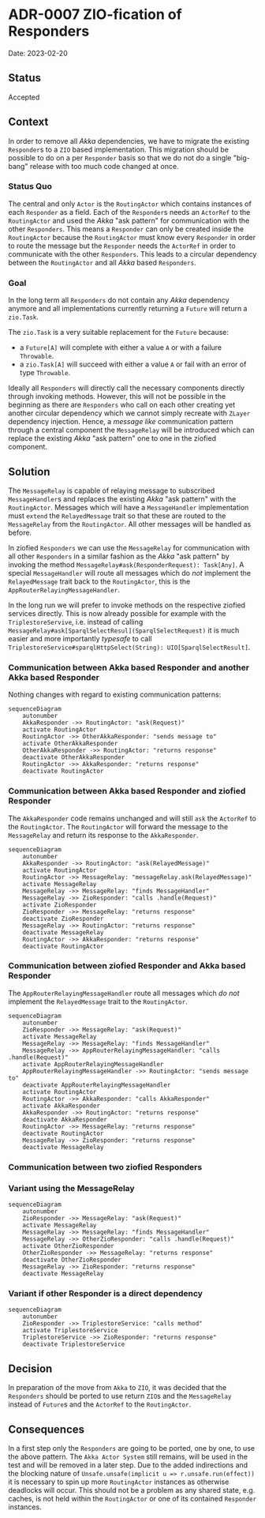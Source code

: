 # ADR-0007 ZIO-fication of Responders

Date: 2023-02-20

## Status

Accepted

## Context

In order to remove all _Akka_ dependencies, we have to migrate the existing `Responder`s to a `ZIO` based
implementation.
This migration should be possible to do on a per `Responder` basis so that we do not do a single "big-bang" release with
too much code changed at once.

### Status Quo

The central and only `Actor` is the `RoutingActor` which contains instances of each `Responder` as a field.
Each of the `Responder`s needs an `ActorRef` to the `RoutingActor` and used the _Akka_ "ask pattern" for communication
with the other `Responders`.
This means a `Responder` can only be created inside the `RoutingActor` because the `RoutingActor` must know
every `Responder` in order to route the message but the `Responder` needs the `ActorRef` in order to communicate with
the other `Responders`.
This leads to a circular dependency between the `RoutingActor` and all _Akka_ based `Responders`.

### Goal

In the long term all `Responders` do not contain any _Akka_ dependency anymore and all implementations currently
returning a `Future` will return a `zio.Task`.

The `zio.Task` is a very suitable replacement for the `Future` because:

* a `Future[A]` will complete with either a value `A` or with a failure `Throwable`.
* a `zio.Task[A]` will succeed with either a value `A` or fail with an error of type `Throwable`.

Ideally all `Responders` will directly call the necessary components directly through invoking methods.
However, this will not be possible in the beginning as there are `Responders` who call on each other creating yet another
circular dependency which we cannot simply recreate with `ZLayer` dependency injection.
Hence, a _message like_ communication pattern through a central component the `MessageRelay` will be introduced which
can replace the existing _Akka_ "ask pattern" one to one in the ziofied component.

## Solution

The `MessageRelay` is capable of relaying message to subscribed `MessageHandler`s and replaces the existing _Akka_ "ask
pattern" with the `RoutingActor`.
Messages which will have a `MessageHandler` implementation must `extend` the `RelayedMessage` trait so that these are
routed to the `MessageRelay` from the `RoutingActor`.
All other messages will be handled as before.

In ziofied `Responders` we can use the `MessageRelay` for communication with all other `Responders` in a similar fashion
as the _Akka_ "ask pattern" by invoking the method `MessageRelay#ask(ResponderRequest): Task[Any]`.
A special `MessageHandler` will route all messages which do _not_ implement the `RelayedMessage` trait back to
the `RoutingActor`, this is the `AppRouterRelayingMessageHandler`.

In the long run we will prefer to invoke methods on the respective ziofied services directly.
This is now already possible for example with the `TriplestoreServive`, i.e. instead of
calling `MessageRelay#ask[SparqlSelectResul](SparqlSelectRequest)` it is much easier and more importantly _typesafe_ to
call `TriplestoreService#sparqlHttpSelect(String): UIO[SparqlSelectResult]`.

### Communication between Akka based Responder and another Akka based Responder

Nothing changes with regard to existing communication patterns:

```mermaid
sequenceDiagram
    autonumber
    AkkaResponder ->> RoutingActor: "ask(Request)"
    activate RoutingActor
    RoutingActor ->> OtherAkkaResponder: "sends message to"
    activate OtherAkkaResponder
    OtherAkkaResponder ->> RoutingActor: "returns response"
    deactivate OtherAkkaResponder
    RoutingActor ->> AkkaResponder: "returns response"
    deactivate RoutingActor
```

### Communication between Akka based Responder and ziofied Responder

The `AkkaResponder` code remains unchanged and will still `ask` the `ActorRef` to the `RoutingActor`.
The `RoutingActor` will forward the message to the `MessageRelay` and return its response to the `AkkaResponder`.

```mermaid
sequenceDiagram
    autonumber
    AkkaResponder ->> RoutingActor: "ask(RelayedMessage)"
    activate RoutingActor
    RoutingActor ->> MessageRelay: "messageRelay.ask(RelayedMessage)"
    activate MessageRelay
    MessageRelay ->> MessageRelay: "finds MessageHandler"
    MessageRelay ->> ZioResponder: "calls .handle(Request)"
    activate ZioResponder
    ZioResponder ->> MessageRelay: "returns response"
    deactivate ZioResponder
    MessageRelay ->> RoutingActor: "returns response"
    deactivate MessageRelay
    RoutingActor ->> AkkaResponder: "returns response"
    deactivate RoutingActor
```

### Communication between ziofied Responder and Akka based Responder

The `AppRouterRelayingMessageHandler` route all messages which _do not_ implement the `RelayedMessage` trait to
the `RoutingActor`.

```mermaid
sequenceDiagram
    autonumber
    ZioResponder ->> MessageRelay: "ask(Request)"
    activate MessageRelay
    MessageRelay ->> MessageRelay: "finds MessageHandler"
    MessageRelay ->> AppRouterRelayingMessageHandler: "calls .handle(Request)"
    activate AppRouterRelayingMessageHandler
    AppRouterRelayingMessageHandler ->> RoutingActor: "sends message to"
    deactivate AppRouterRelayingMessageHandler
    activate RoutingActor
    RoutingActor ->> AkkaResponder: "calls AkkaResponder"
    activate AkkaResponder
    AkkaResponder ->> RoutingActor: "returns response"
    deactivate AkkaResponder
    RoutingActor ->> MessageRelay: "returns response"
    deactivate RoutingActor
    MessageRelay ->> ZioResponder: "returns response"
    deactivate MessageRelay
```

### Communication between two ziofied Responders

### Variant using the MessageRelay

```mermaid
sequenceDiagram
    autonumber
    ZioResponder ->> MessageRelay: "ask(Request)"
    activate MessageRelay
    MessageRelay ->> MessageRelay: "finds MessageHandler"
    MessageRelay ->> OtherZioResponder: "calls .handle(Request)"
    activate OtherZioResponder
    OtherZioResponder ->> MessageRelay: "returns response"
    deactivate OtherZioResponder
    MessageRelay ->> ZioResponder: "returns response"
    deactivate MessageRelay
```

### Variant if other Responder is a direct dependency

```mermaid
sequenceDiagram
    autonumber
    ZioResponder ->> TriplestoreService: "calls method"
    activate TriplestoreService
    TriplestoreService ->> ZioResponder: "returns response"
    deactivate TriplestoreService
```

## Decision

In preparation of the move from `Akka` to `ZIO`, 
it was decided that the `Responders` should be ported to use return `ZIO`s and the `MessageRelay` 
instead of `Future`s and the `ActorRef` to the `RoutingActor`.

## Consequences

In a first step only the `Responders` are going to be ported, one by one, to use the above pattern. 
The `Akka Actor System` still remains, will be used in the test and will be removed in a later step.
Due to the added indirections and the blocking nature of `Unsafe.unsafe(implicit u => r.unsafe.run(effect))` 
it is necessary to spin up more `RoutingActor` instances as otherwise deadlocks will occur.
This should not be a problem as any shared state, e.g. caches, 
is not held within the `RoutingActor` or one of its contained `Responder` instances.
